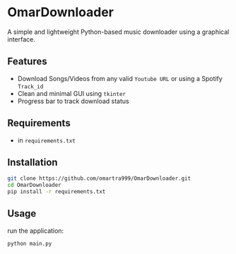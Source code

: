 # OmarDownloader

A simple and lightweight Python-based music downloader using a graphical interface.

## Features

- Download Songs/Videos from any valid `Youtube URL` or using a Spotify `Track_id`
- Clean and minimal GUI using `tkinter`
- Progress bar to track download status

## Requirements

- in `requirements.txt`

## Installation

```bash
git clone https://github.com/omartra999/OmarDownloader.git
cd OmarDownloader
pip install -r requirements.txt
```
## Usage
run the application:
```bash
python main.py
```
